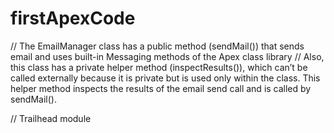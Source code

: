 # firstApexCode
// The EmailManager class has a public method (sendMail()) that sends email and uses built-in Messaging methods of the Apex class library
//  Also, this class has a private helper method (inspectResults()), which can’t be called externally because it is private but is used only within the class. This helper method inspects the results of the email send call and is called by sendMail().

// Trailhead module
